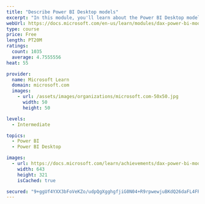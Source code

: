 ```yaml
---
title: "Describe Power BI Desktop models"
excerpt: "In this module, you'll learn about the Power BI Desktop model structure, star schema design basics, analytics queries, and report visual configuration. This module provides a strong foundation on which you can learn to optimize model designs and add model calculations."
webUrl: https://docs.microsoft.com/en-us/learn/modules/dax-power-bi-models/
type: course
price: Free
length: PT20M
ratings:
  count: 1035
  average: 4.7555556
heat: 55

provider:
  name: Microsoft Learn
  domain: microsoft.com
  images:
    - url: /assets/images/organizations/microsoft.com-50x50.jpg
      width: 50
      height: 50

levels:
  - Intermediate

topics:
  - Power BI
  - Power BI Desktop

images:
  - url: https://docs.microsoft.com/learn/achievements/dax-power-bi-models-social.png
    width: 643
    height: 321
    isCached: true

secured: "9+ggUf4YXX3bFoVeKZo/udpQgXgghgfjiG0N04+R9rpwewjuBKdQ26daFL4FR5UqJZE+OR43oXuoRWc9t6TzVpDKaK1OhJvKjTRDNsuaCDOOdLlm4A+f6nWRfJXIxGjWHX69Dd6x+UzjaDYK5h+gpboE0NRUWJ9TKgi/6HJFgv3bfVqn5P8AArTZZq6Vc4aVGDTbE+4iX6O6L831CJeMC2I5bpC5BgSw9zd/MCzS6kC4k79980JA42FNpSpNjWtfvZy6CBErSJPnXR0gCJJiUdWjc+bjezvrU5UPiyMV2sHYWjIdaRuN71k3y5/oYUHzLoaZMxOamCDGadoaSJRgXRJ3uXmUkI+Wgmudnfffep4mop7+Ih/9Z+/Mgr/UOcIYf3adLG6AHvbC6xPbr5ESiZVTus9orXXallFS58rWXQs=;qj09Pvs0XONFp01Dnd1Y6A=="
---
```


